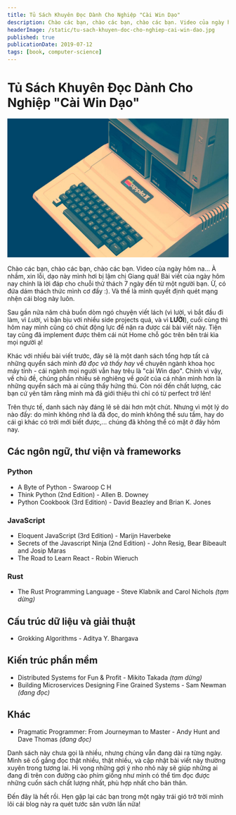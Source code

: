 ```yaml
---
title: Tủ Sách Khuyên Đọc Dành Cho Nghiệp "Cài Win Dạo"
description: Chào các bạn, chào các bạn, chào các bạn. Video của ngày hôm na... À nhầm, xin lỗi, dạo này mình hơi bị lậm chị Giang quá! Bài viết của ngày hôm nay chính là lời đáp cho chuỗi thử thách 7 ngày đến từ một người bạn. Ừ, có đứa dám thách thức mình cơ đấy :). Và thế là mình quyết định quét mạng nhện cái blog này luôn.
headerImage: /static/tu-sach-khuyen-doc-cho-nghiep-cai-win-dao.jpg
published: true
publicationDate: 2019-07-12
tags: [book, computer-science]
---
```


# Tủ Sách Khuyên Đọc Dành Cho Nghiệp "Cài Win Dạo"

![Header Image](/static/tu-sach-khuyen-doc-cho-nghiep-cai-win-dao.jpg)

Chào các bạn, chào các bạn, chào các bạn. Video của ngày hôm na... À nhầm, xin lỗi, dạo này mình hơi bị lậm chị Giang quá! Bài viết của ngày hôm nay chính là lời đáp cho chuỗi thử thách 7 ngày đến từ một người bạn. Ừ, có đứa dám thách thức mình cơ đấy :). Và thế là mình quyết định quét mạng nhện cái blog này luôn.

Sau gần nửa năm chả buồn dòm ngó chuyện viết lách (vì lười, vì bắt đầu đi làm, vì _Lười_, vì bận bịu với nhiều side projects quá, và vì **LƯỜI**), cuối cùng thì hôm nay mình cũng có chút động lực để nặn ra được cái bài viết này. Tiện tay cũng đã implement được thêm cái nút Home chỗ góc trên bên trái kìa mọi người ạ!

Khác với nhiều bài viết trước, đây sẽ là một danh sách tổng hợp tất cả những quyển sách mình _đã đọc và thấy hay_ về chuyên ngành khoa học máy tính - cái ngành mọi người vẫn hay trêu là "cài Win dạo". Chính vì vậy, về chủ đề, chúng phần nhiều sẽ nghiêng về _goût_ của cá nhân mình hơn là những quyển sách mà ai cũng thấy hứng thú. Còn nói đến chất lượng, các bạn cứ yên tâm rằng mình mà đã giới thiệu thì chỉ có từ perfect trở lên!

Trên thực tế, danh sách này đáng lẽ sẽ dài hơn một chút. Nhưng vì một lý do nào đấy: do mình không nhớ là đã đọc, do mình không thể sưu tầm, hay do cái gì khác có trời mới biết được,... chúng đã không thể có mặt ở đây hôm nay.

## Các ngôn ngữ, thư viện và frameworks

### Python

- A Byte of Python - Swaroop C H
- Think Python (2nd Edition) - Allen B. Downey
- Python Cookbook (3rd Edition) - David Beazley and Brian K. Jones

### JavaScript

- Eloquent JavaScript (3rd Edition) - Marijn Haverbeke
- Secrets of the Javascript Ninja (2nd Edition) - John Resig, Bear Bibeault and Josip Maras
- The Road to Learn React - Robin Wieruch

### Rust

- The Rust Programming Language - Steve Klabnik and Carol Nichols _(tạm dừng)_

## Cấu trúc dữ liệu và giải thuật

- Grokking Algorithms - Aditya Y. Bhargava

## Kiến trúc phần mềm

- Distributed Systems for Fun & Profit - Mikito Takada _(tạm dừng)_
- Building Microservices Designing Fine Grained Systems - Sam Newman _(đang đọc)_

## Khác

- Pragmatic Programmer: From Journeyman to Master - Andy Hunt and Dave Thomas _(đang đọc)_

Danh sách này chưa gọi là nhiều, nhưng chúng vẫn đang dài ra từng ngày. Mình sẽ cố gắng đọc thật nhiều, thật nhiều, và cập nhật bài viết này thường xuyên trong tương lai. Hi vọng những gợi ý nho nhỏ này sẽ giúp những ai đang đi trên con đường cào phím giống như mình có thể tìm đọc được những cuốn sách chất lượng nhất, phù hợp nhất cho bản thân.

Đến đây là hết rồi. Hẹn gặp lại các bạn trong một ngày trái gió trở trời mình lôi cái blog này ra quét tước sân vườn lần nữa!
